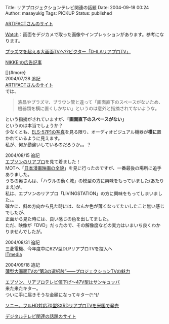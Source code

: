 Title: リアプロジェクションテレビ関連の話題
Date: 2004-09-18 00:24
Author: masayukig
Tags: PICKUP
Status: published

[ARTIFACTさんのサイト](http://artifact-jp.com/mt/archives/200406/rearprojectiontv.html)

[Watch](http://www.watch.impress.co.jp/av/docs/20040722/dg36.htm)：画面をデジカメで取った画像やインプレッションがあります。参考になります。

[プラズマを超える大画面TVへ??ビクター「D-ILAリアプロTV」](http://www.itmedia.co.jp/lifestyle/articles/0407/23/news081.html)

[NIKKEIの広告記事](http://www.nikkei.co.jp/style/ad/epson/li1.html)

[]{#more}  
2004/07/28 追記  
[ARTIFACTさんのサイト](http://artifact-jp.com/mt/archives/200406/rearprojectiontv.html)  
では、  

> 液晶やプラズマ、ブラウン管と違って「画面直下のスペースがないため、機器類を横に置くしかない」というのは意外と指摘されてないような。

という指摘がされていますが、**「画面直下のスペースがない」**  
というのは本当でしょうか？  
少なくとも、[ELS-57P1の写真](http://www.watch.impress.co.jp/av/docs/20040531/epson01.jpg)を見る限り、オーディオビジュアル機器が**横に**置かれているように見えます。  
私が、何か勘違いしているのだろうか。。？

2004/08/15 追記  
[エプソンのリアプロ](http://www.epson.co.jp/osirase/2004/040531.htm)を見て着ました！  
MOTへ「[日本漫画映画の全貌](http://www.ntv.co.jp/mangaeiga/)」を見に行ったのですが、一番最後の場所に追手ありました。  
うちの奥さんは、「ハウルの動く城」の模型の方に興味をもっていました(あたりまえ)が、  
私は、エプソンのリアプロ「LIVINGSTATION」の方に興味をもってしまいました。。  
確かに、斜め方向から見た時には、なんか色が薄くなってたいしたこと無い感じでしたが、  
正面から見た時には、良い感じの色を出してました。  
ただ、映像が「DVD」だったので、その解像度などの実力はいまいち良くわかりませんでしたが。

2004/08/31 追記  
三菱電機、今年度中に62V型DLPリアプロTVを投入へ  
[ITmedia  
](http://www.itmedia.co.jp/lifestyle/articles/0408/24/news057.html)

2004/09/18 追記  
[薄型大画面TVの“第3の選択肢”——プロジェクションTVの魅力](http://www.itmedia.co.jp/lifestyle/articles/0406/03/news059.html)

[エプソン、リアプロテレビ値下げ〜47V型はサンキュッパ](http://www.itmedia.co.jp/lifestyle/articles/0409/01/news095.html)  
来た来たキター。  
ついに手に届きそうな金額になってキター(\^.\^)/

[ソニー、フルHD対応70型SXRDリアプロTVを米国で発売](http://www.itmedia.co.jp/lifestyle/articles/0409/10/news024.html)

[デジタルテレビ関連の話題のサイト](http://www.itmedia.co.jp/lifestyle/tv/)
